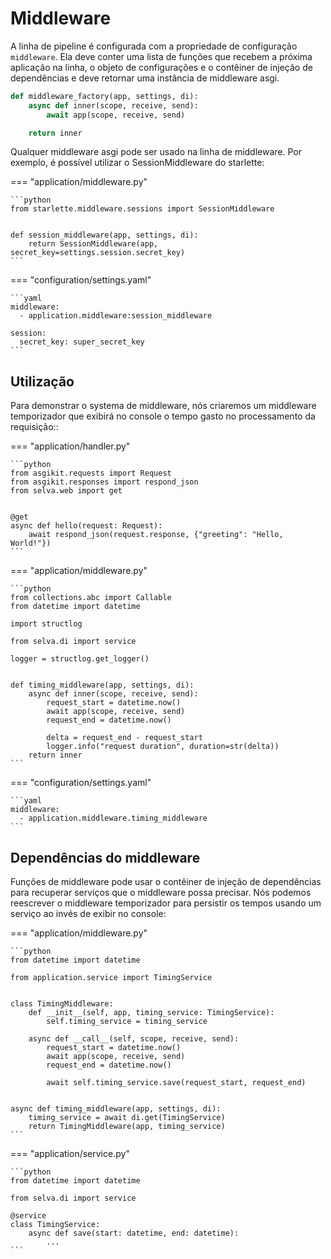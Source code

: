 # Middleware

A linha de pipeline é configurada com a propriedade de configuração `middleware`.
Ela deve conter uma lista de funções que recebem a próxima aplicação na linha, o
objeto de configurações e o contêiner de injeção de dependências e deve retornar
uma instância de middleware asgi.

```python
def middleware_factory(app, settings, di):
    async def inner(scope, receive, send):
        await app(scope, receive, send)

    return inner
```

Qualquer middleware asgi pode ser usado na linha de middleware. Por exemplo, é possível
utilizar o SessionMiddleware do starlette:


=== "application/middleware.py"

    ```python
    from starlette.middleware.sessions import SessionMiddleware
    
    
    def session_middleware(app, settings, di):
        return SessionMiddleware(app, secret_key=settings.session.secret_key)
    ```

=== "configuration/settings.yaml"

    ```yaml
    middleware:
      - application.middleware:session_middleware

    session:
      secret_key: super_secret_key
    ```

## Utilização

Para demonstrar o systema de middleware, nós criaremos um middleware temporizador
que exibirá no console o tempo gasto no processamento da requisição::

=== "application/handler.py"

    ```python
    from asgikit.requests import Request
    from asgikit.responses import respond_json
    from selva.web import get
    
    
    @get
    async def hello(request: Request):
        await respond_json(request.response, {"greeting": "Hello, World!"})
    ```

=== "application/middleware.py"

    ```python
    from collections.abc import Callable
    from datetime import datetime
    
    import structlog
    
    from selva.di import service
    
    logger = structlog.get_logger()
    
    
    def timing_middleware(app, settings, di):
        async def inner(scope, receive, send):
            request_start = datetime.now()
            await app(scope, receive, send)
            request_end = datetime.now()

            delta = request_end - request_start
            logger.info("request duration", duration=str(delta))
        return inner
    ```

=== "configuration/settings.yaml"

    ```yaml
    middleware:
      - application.middleware.timing_middleware
    ```

## Dependências do middleware

Funções de middleware pode usar o contêiner de injeção de dependências para recuperar
serviços que o middleware possa precisar. Nós podemos reescrever o middleware temporizador
para persistir os tempos usando um serviço ao invés de exibir no console:

=== "application/middleware.py"

    ```python
    from datetime import datetime
    
    from application.service import TimingService
    
    
    class TimingMiddleware:
        def __init__(self, app, timing_service: TimingService):
            self.timing_service = timing_service

        async def __call__(self, scope, receive, send):
            request_start = datetime.now()
            await app(scope, receive, send)
            request_end = datetime.now()

            await self.timing_service.save(request_start, request_end)


    async def timing_middleware(app, settings, di):
        timing_service = await di.get(TimingService)
        return TimingMiddleware(app, timing_service)
    ```

=== "application/service.py"

    ```python
    from datetime import datetime
    
    from selva.di import service
    
    @service
    class TimingService:
        async def save(start: datetime, end: datetime):
            ...
    ```